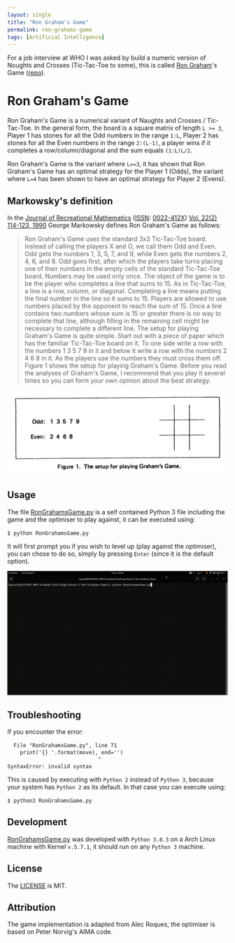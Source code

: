 ```yaml
---
layout: single
title: "Ron Graham's Game"
permalink: ron-grahams-game 
tags: [Artificial Intelligence]
---
```


For a job interview at WHO I was asked by build a numeric version of Noughts and Crosses (Tic-Tac-Toe to some), this is called [Ron Graham](https://en.m.wikipedia.org/wiki/Ronald_Graham)'s Game ([repo](https://github.com/bquast/WHO-Academy-Challenge-Round-1-Ron-Grahams-Game/)).

# Ron Graham's Game

Ron Graham's Game is a numerical variant of Naughts and Crosses / Tic-Tac-Toe. In the general form, the board is a square matrix of length `L >= 3`, Player 1 has stones for all the Odd numbers in the range `1:L`, Player 2 has stones for all the Even numbers in the range `2:(L-1)`, a player wins if it completes a row/column/diagonal and the sum equals `(1:L)L/2`.

Ron Graham's Game is the variant where `L==3`, it has shown that Ron Graham's Game has an optimal strategy for the Player 1 (Odds), the variant where `L=4` has been shown to have an optimal strategy for Player 2 (Evens).

## Markowsky's definition
In the [Journal of Recreational Mathematics](https://en.m.wikipedia.org/wiki/Journal_of_Recreational_Mathematics) ([ISSN](https://en.m.wikipedia.org/wiki/International_Standard_Serial_Number): [0022-412X](https://www.worldcat.org/search?fq=x0:jrnl&q=n2:0022-412X)) [Vol. 22(2) 114-123, 1990](http://aturing.umcs.maine.edu/~markov/tictactoe.pdf) George Markowsky defines Ron Graham's Game as follows:

> Ron Graham's Game uses the standard 3x3 Tic-Tac-Toe board. Instead of calling the players X and O, we call them Odd and Even. Odd gets the numbers 1, 3, 5, 7, and 9, while Even gets the numbers 2, 4, 6, and 8. Odd goes first, after which the players take turns placing one of their numbers in the empty cells of the standard Tic-Tac-Toe board. Numbers may be used only once. The object of the game is to be the player who completes a line that sums to 15. As in Tic-Tac-Toe, a line is a row, column, or diagonal. Completing a line means putting the final number in the line so it sums to 15. Players are allowed to use numbers placed by the opponent to reach the sum of 15. Once a line contains two numbers whose sum is 15 or greater there is no way to complete that line, although filling in the remaining cell might be necessary to complete a different line. The setup for playing Graham's Game is quite simple. Start out with a piece of paper which has the familiar Tic-Tac-Toe board on it. To one side write a row with the numbers 1 3 5 7 9 in it and below it write a row with the numbers 2 4 6 8 in it. As the players use the numbers they must cross them off. Figure 1 shows the setup for playing Graham's Game. Before you read the analyses of Graham's Game, I recommend that you play it several times so you can form your own opinion about the best strategy.

![Figure 1](https://github.com/bquast/WHO-Academy-Challenge-Round-1-Ron-Grahams-Game/raw/master/Numeric-TicTacToe-Figure-1.png)

## Usage

The file [RonGrahamsGame.py](https://github.com/bquast/WHO-Academy-Challenge-Round-1-Ron-Grahams-Game/blob/master/RonGrahamsGame.py) is a self contained Python 3 file including the game and the optimiser to play against, it can be executed using:

    $ python RonGrahamsGame.py

It will first prompt you if you wish to level up (play against the optimiser), you can chose to do so, simply by pressing `Enter` (since it is the default option).

![demonstration](https://github.com/bquast/WHO-Academy-Challenge-Round-1-Ron-Grahams-Game/raw/master/demo.gif)


## Troubleshooting

If you encounter the error:

      File "RonGrahamsGame.py", line 71
        print('{} '.format(move), end='')
                                 ^
    SyntaxError: invalid syntax

This is caused by executing with `Python 2` instead of `Python 3`, because your system has `Python 2` as its default.
In that case you can execute using:

    $ python3 RonGrahamsGame.py


## Development

[RonGrahamsGame.py](https://github.com/bquast/WHO-Academy-Challenge-Round-1-Ron-Grahams-Game/blob/master/RonGrahamsGame.py) was developed with `Python 3.8.3` on a Arch Linux machine with Kernel `v.5.7.1`, it should run on any `Python 3` machine.


## License

The [LICENSE](https://github.com/bquast/WHO-Academy-Challenge-Round-1-Ron-Grahams-Game/blob/master/LICENSE) is MIT.


## Attribution

The game implementation is adapted from Alec Roques, the optimiser is based on Peter Norvig's AIMA code.


